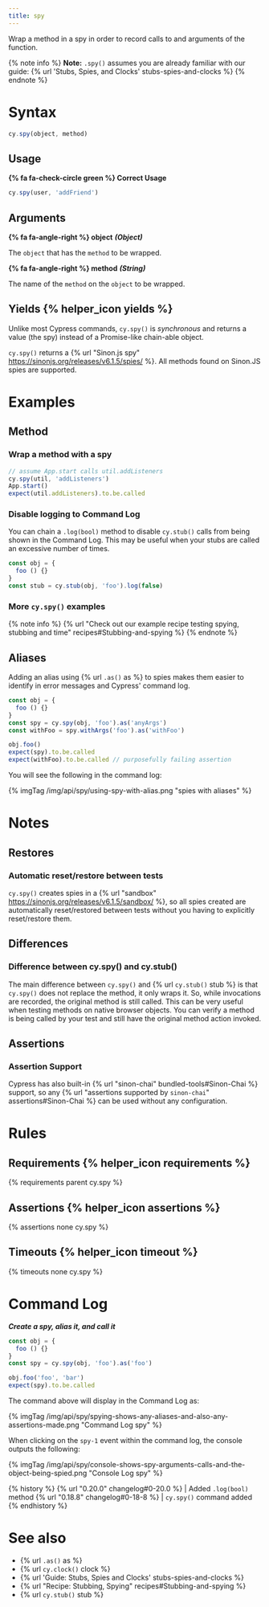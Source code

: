 ```yaml
---
title: spy
---
```


Wrap a method in a spy in order to record calls to and arguments of the function.

{% note info %}
**Note:** `.spy()` assumes you are already familiar with our guide: {% url 'Stubs, Spies, and Clocks' stubs-spies-and-clocks %}
{% endnote %}

# Syntax

```javascript
cy.spy(object, method)
```

## Usage

**{% fa fa-check-circle green %} Correct Usage**

```javascript
cy.spy(user, 'addFriend')
```

## Arguments

**{% fa fa-angle-right %} object** ***(Object)***

The `object` that has the `method` to be wrapped.

**{% fa fa-angle-right %} method** ***(String)***

The name of the `method` on the `object` to be wrapped.

## Yields {% helper_icon yields %}

Unlike most Cypress commands, `cy.spy()` is *synchronous* and returns a value (the spy) instead of a Promise-like chain-able object.

`cy.spy()` returns a {% url "Sinon.js spy" https://sinonjs.org/releases/v6.1.5/spies/ %}. All methods found on Sinon.JS spies are supported.

# Examples

## Method

### Wrap a method with a spy

```javascript
// assume App.start calls util.addListeners
cy.spy(util, 'addListeners')
App.start()
expect(util.addListeners).to.be.called
```

### Disable logging to Command Log

You can chain a `.log(bool)` method to disable `cy.stub()` calls from being shown in the Command Log. This may be useful when your stubs are called an excessive number of times.

```javascript
const obj = {
  foo () {}
}
const stub = cy.stub(obj, 'foo').log(false)
```

### More `cy.spy()` examples

{% note info %}
{% url "Check out our example recipe testing spying, stubbing and time" recipes#Stubbing-and-spying %}
{% endnote %}

## Aliases

Adding an alias using {% url `.as()` as %} to spies makes them easier to identify in error messages and Cypress' command log.

```javascript
const obj = {
  foo () {}
}
const spy = cy.spy(obj, 'foo').as('anyArgs')
const withFoo = spy.withArgs('foo').as('withFoo')

obj.foo()
expect(spy).to.be.called
expect(withFoo).to.be.called // purposefully failing assertion
```

You will see the following in the command log:

{% imgTag /img/api/spy/using-spy-with-alias.png "spies with aliases" %}

# Notes

## Restores

### Automatic reset/restore between tests

`cy.spy()` creates spies in a {% url "sandbox" https://sinonjs.org/releases/v6.1.5/sandbox/ %}, so all spies created are automatically reset/restored between tests without you having to explicitly reset/restore them.

## Differences

### Difference between cy.spy() and cy.stub()

The main difference between `cy.spy()` and {% url `cy.stub()` stub %} is that `cy.spy()` does not replace the method, it only wraps it. So, while invocations are recorded, the original method is still called. This can be very useful when testing methods on native browser objects. You can verify a method is being called by your test and still have the original method action invoked.

## Assertions

### Assertion Support

Cypress has also built-in {% url "sinon-chai" bundled-tools#Sinon-Chai %} support, so any {% url "assertions supported by `sinon-chai`" assertions#Sinon-Chai %} can be used without any configuration.

# Rules

## Requirements {% helper_icon requirements %}

{% requirements parent cy.spy %}

## Assertions {% helper_icon assertions %}

{% assertions none cy.spy %}

## Timeouts {% helper_icon timeout %}

{% timeouts none cy.spy %}

# Command Log

***Create a spy, alias it, and call it***

```javascript
const obj = {
  foo () {}
}
const spy = cy.spy(obj, 'foo').as('foo')

obj.foo('foo', 'bar')
expect(spy).to.be.called
```

The command above will display in the Command Log as:

{% imgTag /img/api/spy/spying-shows-any-aliases-and-also-any-assertions-made.png "Command Log spy" %}

When clicking on the `spy-1` event within the command log, the console outputs the following:

{% imgTag /img/api/spy/console-shows-spy-arguments-calls-and-the-object-being-spied.png "Console Log spy" %}

{% history %}
{% url "0.20.0" changelog#0-20.0 %} | Added `.log(bool)` method
{% url "0.18.8" changelog#0-18-8 %} | `cy.spy()` command added
{% endhistory %}

# See also

- {% url `.as()` as %}
- {% url `cy.clock()` clock %}
- {% url 'Guide: Stubs, Spies and Clocks' stubs-spies-and-clocks %}
- {% url "Recipe: Stubbing, Spying" recipes#Stubbing-and-spying %}
- {% url `cy.stub()` stub %}
